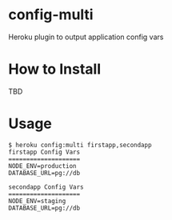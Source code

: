 # config-multi
Heroku plugin to output application config vars

# How to Install

TBD

# Usage

```
$ heroku config:multi firstapp,secondapp
firstapp Config Vars
====================
NODE_ENV=production
DATABASE_URL=pg://db

secondapp Config Vars
====================
NODE_ENV=staging
DATABASE_URL=pg://db
```